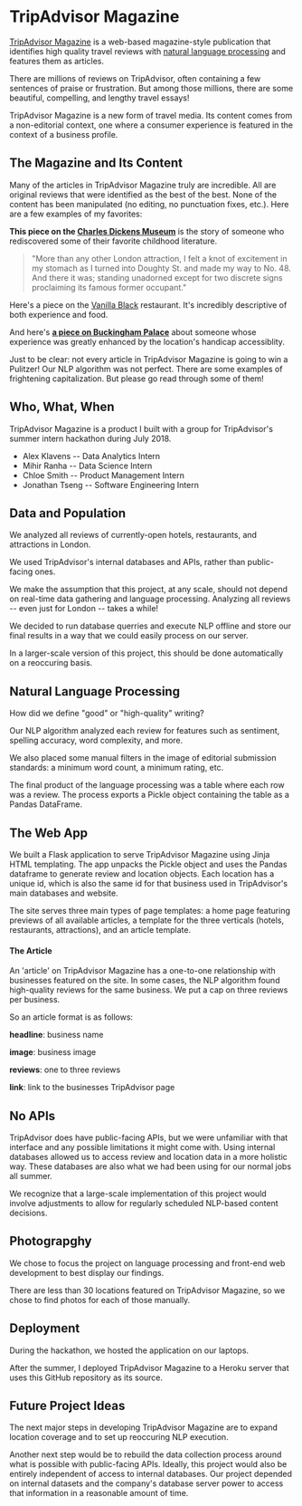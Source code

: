 # TripAdvisor Magazine

[TripAdvisor Magazine](https://tripadvisor-magazine.herokuapp.com) is a web-based magazine-style publication that identifies high quality travel reviews with [natural language processing](https://en.wikipedia.org/wiki/Natural_language_processing) and features them as articles.

There are millions of reviews on TripAdvisor, often containing a few sentences of praise or frustration. But among those millions, there are some beautiful, compelling, and lengthy travel essays!

TripAdvisor Magazine is a new form of travel media. Its content comes from a non-editorial context, one where a consumer experience is featured in the context of a business profile.

## The Magazine and Its Content

Many of the articles in TripAdvisor Magazine truly are incredible. All are original reviews that were identified as the best of the best. None of the content has been manipulated (no editing, no punctuation fixes, etc.). Here are a few examples of my favorites:

__This piece on the [Charles Dickens Museum](https://tripadvisor-magazine.herokuapp.com/article/188889)__ is the story of someone who rediscovered some of their favorite childhood literature.
> "More than any other London attraction, I felt a knot of excitement in my stomach as I turned into Doughty St. and made my way to No. 48. And there it was; standing unadorned except for two discrete signs proclaiming its famous former occupant."

Here's a piece on the [Vanilla Black](https://tripadvisor-magazine.herokuapp.com/article/1215838) restaurant. It's incredibly descriptive of both experience and food.

And here's __[a piece on Buckingham Palace](https://tripadvisor-magazine.herokuapp.com/article/187549)__ about someone whose experience was greatly enhanced by the location's handicap accessiblity.

Just to be clear: not every article in TripAdvisor Magazine is going to win a Pulitzer! Our NLP algorithm was not perfect. There are some examples of frightening capitalization. But please go read through some of them!

## Who, What, When

TripAdvisor Magazine is a product I built with a group for TripAdvisor's
summer intern hackathon during July 2018.

* Alex Klavens -- Data Analytics Intern
* Mihir Ranha -- Data Science Intern
* Chloe Smith -- Product Management Intern
* Jonathan Tseng -- Software Engineering Intern

## Data and Population

We analyzed all reviews of currently-open hotels, restaurants, and attractions in London.

We used TripAdvisor's internal databases and APIs, rather than public-facing ones.

We make the assumption that this project, at any scale, should not depend on real-time data gathering and language processing. Analyzing all reviews -- even just for London -- takes a while!

We decided to run database querries and execute NLP offline and store our final results in a way that we could easily process on our server.

In a larger-scale version of this project, this should be done automatically on a reoccuring basis.

## Natural Language Processing

How did we define "good" or "high-quality" writing?

Our NLP algorithm analyzed each review for features such as sentiment, spelling accuracy, word complexity, and more.

We also placed some manual filters in the image of editorial submission standards: a minimum word count, a minimum rating, etc.

The final product of the language processing was a table where each row was a review. The process exports a Pickle object containing the table as a Pandas DataFrame.

## The Web App

We built a Flask application to serve TripAdvisor Magazine using Jinja HTML templating. The app unpacks the Pickle object and uses the Pandas dataframe to generate review and location objects. Each location has a unique id, which is also the same id for that business used in TripAdvisor's main databases and website.

The site serves three main types of page templates: a home page featuring previews of all available articles, a template for the three verticals (hotels, restaurants, attractions), and an article template.

#### The Article

An 'article' on TripAdvisor Magazine has a one-to-one relationship with businesses featured on the site. In some cases, the NLP algorithm found high-quality reviews for the same business. We put a cap on three reviews per business.

So an article format is as follows:

__headline__: business name

__image__: business image

__reviews__: one to three reviews

__link__: link to the businesses TripAdvisor page

## No APIs

TripAdvisor does have public-facing APIs, but we were unfamiliar with that interface and any possible limitations it might come with. Using internal databases allowed us to access review and location data in a more holistic way. These databases are also what we had been using for our normal jobs all summer.

We recognize that a large-scale implementation of this project would involve adjustments to allow for regularly scheduled NLP-based content decisions.

## Photograpghy

We chose to focus the project on language processing and front-end web development to best display our findings.

There are less than 30 locations featured on TripAdvisor Magazine, so we chose to find photos for each of those manually.

## Deployment

During the hackathon, we hosted the application on our laptops. 

After the summer, I deployed TripAdvisor Magazine to a Heroku server that uses this GitHub repository as its source.

## Future Project Ideas

The next major steps in developing TripAdvisor Magazine are to expand location coverage and to set up reoccuring NLP execution.

Another next step would be to rebuild the data collection process around what is possible with public-facing APIs.
Ideally, this project would also be entirely independent of access to internal databases. Our project depended on internal datasets and the company's database server power to access that information in a reasonable amount of time. 
